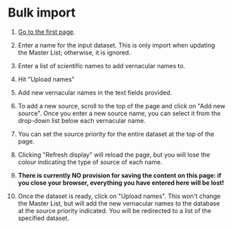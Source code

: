 Bulk import
===========

1. [Go to the first page](http://names.mol-api.appspot.com/import).
  1. Enter a name for the input dataset. This is only import when updating the Master List; otherwise, it is ignored.
  2. Enter a list of scientific names to add vernacular names to.
  3. Hit "Upload names"

2. Add new vernacular names in the text fields provided.
  1. To add a new source, scroll to the top of the page and click on "Add new source". Once you enter a new source name, you can select it from the drop-down list below each vernacular name.
  2. You can set the source priority for the entire dataset at the top of the page.
  3. Clicking "Refresh display" will reload the page, but you will lose the colour indicating the type of source of each name.
  4. **There is currently NO provision for saving the content on this page: if you close your browser, everything you have entered here will be lost!**
  5. Once the dataset is ready, click on "Upload names". This won't change the Master List, but will add the new vernacular names to the database at the source priority indicated. You will be redirected to a list of the specified dataset.
